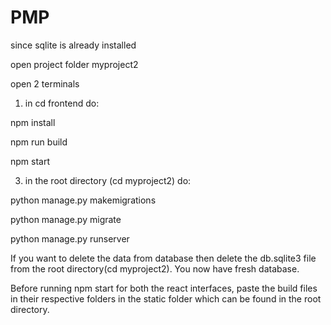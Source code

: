# PMP

since sqlite is already installed

open project folder myproject2


open 2 terminals

1. in cd frontend
do:

npm install

npm run build

npm start


3. in the root directory (cd myproject2)
do:

python manage.py makemigrations

python manage.py migrate

python manage.py runserver



If you want to delete the data from database then delete the db.sqlite3 file from the root directory(cd myproject2). You now have fresh database. 


Before running npm start for both the react interfaces, paste the build files in their respective folders in the static folder which can be found in the root directory.




